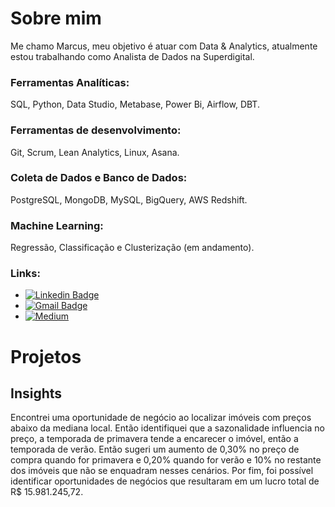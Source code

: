 # Sobre mim

Me chamo Marcus, meu objetivo é atuar com Data & Analytics, atualmente estou trabalhando como Analista de Dados na Superdigital. 

### Ferramentas Analíticas: 

 SQL, Python, Data Studio, Metabase, Power Bi, Airflow, DBT.

### Ferramentas de desenvolvimento: 

Git, Scrum, Lean Analytics, Linux, Asana.

### Coleta de Dados e Banco de Dados:

PostgreSQL, MongoDB, MySQL, BigQuery, AWS Redshift.

### Machine Learning:

Regressão, Classificação e Clusterização (em andamento).

### Links:

* [![Linkedin Badge](https://img.shields.io/badge/-LinkedIn-blue?style=flat&logo=LinkedIn&logoColor=white)](https://www.linkedin.com/in/marcusviniciusbragion//)
* [![Gmail Badge](https://img.shields.io/badge/-Gmail-c14438?style=flat-square&logo=Gmail&logoColor=white&link=mailto:vinibragion@gmail.com)](mailto:vinibragion@gmail.com)
* [![Medium](https://img.shields.io/badge/Medium-12100E?style=for-the-badge&logo=medium&logoColor=white)](https://medium.com/@marcusbragion//)

# Projetos 

## Insights

Encontrei uma oportunidade de negócio ao localizar imóveis com preços abaixo da mediana local. Então identifiquei que a sazonalidade influencia no preço, a temporada de primavera tende a encarecer o imóvel, então a temporada de verão. Então sugeri um aumento de 0,30% no preço de compra quando for primavera e 0,20% quando for verão e 10% no restante dos imóveis que não se enquadram nesses cenários. Por fim, foi possível identificar oportunidades de negócios que resultaram em um lucro total de R$ 15.981.245,72.
